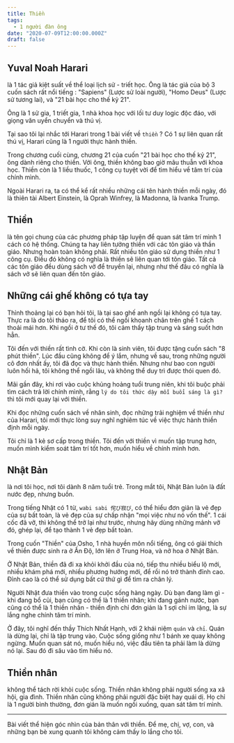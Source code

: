```yaml
---
title: Thiền
tags:
  - 1 người đàn ông
date: "2020-07-09T12:00:00.000Z"
draft: false
---
```


## Yuval Noah Harari
là 1 tác giả kiệt suất về thể loại lịch sử - triết học. Ông là tác giả của bộ 3 cuốn sách rất nổi tiếng : "Sapiens" (Lược sử loài người), "Homo Deus" (Lược sử tương lai), và "21 bài học cho thế kỷ 21". 

Ông là 1 sử gia, 1 triết gia, 1 nhà khoa học với lối tư duy logic độc đáo, với giọng văn uyển chuyển và thú vị. 

Tại sao tôi lại nhắc tới Harari trong 1 bài viết về `thiền` ?
Có 1 sự liên quan rất thú vị, Harari cũng là 1 người thực hành thiền. 

Trong chương cuối cùng, chương 21 của cuốn "21 bài học cho thế kỷ 21", ông dành riêng cho thiền. Với ông, thiền không bao giờ mâu thuẫn với khoa học. Thiền còn là 1 liều thuốc, 1 công cụ tuyệt vời để tìm hiểu về tâm trí của chính mình. 

Ngoài Harari ra, ta có thể kể rất nhiều những cái tên hành thiền mỗi ngày, đó là thiên tài Albert Einstein, là Oprah Winfrey, là Madonna, là Ivanka Trump. 

## Thiền
là tên gọi chung của các phương pháp tập luyện để quan sát tâm trí mình 1 cách có hệ thống. 
Chúng ta hay liên tưởng thiền với các tôn giáo và thần giáo. Nhưng hoàn toàn không phải. 
Rất nhiều tôn giáo sử dụng thiền như 1 công cụ. Điều đó không có nghĩa là thiền sẽ liên quan tới tôn giáo. Tất cả các tôn giáo đều dùng sách vở để truyền lại, nhưng như thế đâu có nghĩa là sách vở sẽ liên quan đến tôn giáo. 

## Những cái ghế không có tựa tay
Thỉnh thoảng lại có bạn hỏi tôi, là tại sao ghế anh ngồi lại không có tựa tay. Thực ra là do tôi tháo ra, để tôi có thể ngồi khoanh chân trên ghế 1 cách thoải mái hơn. 
Khi ngồi ở tư thế đó, tôi cảm thấy tập trung và sáng suốt hơn hẳn. 

Tôi đến với thiền rất tình cờ.
Khi còn là sinh viên, tôi được tặng cuốn sách "8 phút thiền". Lúc đầu cũng không để ý lắm, nhưng về sau, trong những người cô đơn nhất ấy, tôi đã đọc và thực hành thiền. 
Nhưng như bao con người luôn hối hả, tôi không thể ngồi lâu, và không thể duy trì được thói quen đó. 

Mãi gần đây, khi rơi vào cuộc khủng hoảng tuổi trung niên, khi tôi buộc phải tìm cách trả lời chính mình, rằng `lý do tôi thức dậy mỗi buổi sáng là gì?` thì tôi mới quay lại với thiền. 

Khi đọc những cuốn sách về nhân sinh, đọc những trải nghiệm về thiền như của Harari, tôi mới thực lòng suy nghĩ nghiêm túc về việc thực hành thiền định mỗi ngày. 

Tôi chỉ là 1 kẻ sơ cấp trong thiền. Tôi đến với thiền vì muốn tập trung hơn, muốn mình kiểm soát tâm trí tốt hơn, muốn hiểu về chính mình hơn. 

## Nhật Bản
là nơi tôi học, nơi tôi dành 8 năm tuổi trẻ. Trong mắt tôi, Nhật Bản luôn là đất nước đẹp, nhưng buồn. 

Trong tiếng Nhật có 1 từ, `wabi sabi 侘び寂び`, có thể hiểu đơn giản là vẻ đẹp của sự bất toàn, là vẻ đẹp của sự chấp nhận "mọi việc như nó vốn thế". 1 cái cốc đã vỡ, thì không thể trở lại như trước, nhưng hãy dùng những mảnh vỡ đó, ghép lại, để tạo thành 1 vẻ đẹp bất toàn. 

Trong cuốn "Thiền" của Osho, 1 nhà huyền môn nổi tiếng, ông có giải thích về thiền được sinh ra ở Ấn Độ, lớn lên ở Trung Hoa, và nở hoa ở Nhật Bản. 

Ở Nhật Bản, thiền đã đi xa khỏi khởi đầu của nó, tiếp thu nhiều biểu lộ mới, nhiều khám phá mới, nhiều phương hướng mới, để rồi nó trở thành đỉnh cao. Đỉnh cao là có thể sử dụng bất cứ thứ gì để tìm ra chân lý. 

Người Nhật đưa thiền vào trong cuộc sống hàng ngày. Dù bạn đang làm gì - khi đang bổ củi, bạn cũng có thể là 1 thiền nhân; khi đang gánh nước, bạn cũng có thể là 1 thiền nhân - thiền định chỉ đơn giản là 1 sợi chỉ im lặng, là sự lắng nghe chính tâm trí mình. 

Ở đây, tôi nghĩ đến thầy Thích Nhất Hạnh, với 2 khái niệm `quán` và `chỉ`. Quán là dừng lại, chỉ là tập trung vào. 
Cuộc sống giống như 1 bánh xe quay không ngừng. Muốn quan sát nó, muốn hiểu nó, việc đầu tiên ta phải làm là dừng nó lại. Sau đó đi sâu vào tìm hiểu nó. 

## Thiền nhân 
không thể tách rời khỏi cuộc sống. Thiền nhân không phải người sống xa xã hội, gia đình. Thiền nhân cũng không phải người đặc biệt hay quái dị. Họ chỉ là 1 người bình thường, đơn giản là muốn ngồi xuống, quan sát tâm trí mình. 


---
Bài viết thể hiện góc nhìn của bản thân với thiền. Để mẹ, chị, vợ, con, và những bạn bè xung quanh tôi không cảm thấy lo lắng cho tôi. 

